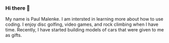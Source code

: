 ### Hi there 👋

My name is Paul Malenke. I am intersted in learning more about how to use coding. I enjoy disc golfing, video games, and rock climbing when I have time. Recently, I have started building models of cars that were given to me as gifts.


<!--
**pmalenke/pmalenke** is a ✨ _special_ ✨ repository because its `README.md` (this file) appears on your GitHub profile.

Here are some ideas to get you started:

- 🔭 I’m currently working on ...
- 🌱 I’m currently learning ...
- 👯 I’m looking to collaborate on ...
- 🤔 I’m looking for help with ...
- 💬 Ask me about ...
- 📫 How to reach me: ...
- 😄 Pronouns: ...
- ⚡ Fun fact: ...
-->
